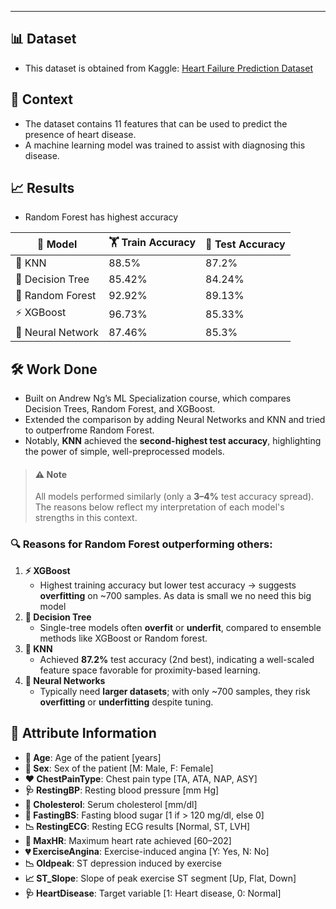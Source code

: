 ---

## 📊 Dataset
- This dataset is obtained from Kaggle: [Heart Failure Prediction Dataset](https://www.kaggle.com/datasets/fedesoriano/heart-failure-prediction)

## 🧠 Context
- The dataset contains 11 features that can be used to predict the presence of heart disease.  
- A machine learning model was trained to assist with diagnosing this disease.

## 📈 Results
- Random Forest has highest accuracy

| 🧪 Model          | 🏋️ Train Accuracy | 🧾 Test Accuracy |
|-------------------|-------------------|------------------|
| 🔹 KNN             | 88.5%             | 87.2%            |
| 🌳 Decision Tree   | 85.42%            | 84.24%           |
| 🌲 Random Forest   | 92.92%            | 89.13%           |
| ⚡ XGBoost          | 96.73%            | 85.33%           |
| 🧠 Neural Network  | 87.46%            | 85.3%            |

## 🛠️ Work Done
- Built on Andrew Ng’s ML Specialization course, which compares Decision Trees, Random Forest, and XGBoost.  
- Extended the comparison by adding Neural Networks and KNN and tried to outperfrome Random Forest.  
- Notably, **KNN** achieved the **second-highest test accuracy**, highlighting the power of simple, well-preprocessed models.

> #### ⚠️ Note  
> All models performed similarly (only a **3–4%** test accuracy spread). The reasons below reflect my interpretation of each model's strengths in this context.

### 🔍 Reasons for Random Forest outperforming others:
1. **⚡ XGBoost**  
   - Highest training accuracy but lower test accuracy → suggests **overfitting** on ~700 samples. As data is small we no need this big model
2. **🌳 Decision Tree**  
   - Single-tree models often **overfit** or **underfit**, compared to ensemble methods like XGBoost or Random forest.  
3. **🔹 KNN**  
   - Achieved **87.2%** test accuracy (2nd best), indicating a well-scaled feature space favorable for proximity-based learning.  
4. **🧠 Neural Networks**  
   - Typically need **larger datasets**; with only ~700 samples, they risk **overfitting** or **underfitting** despite tuning.

## 🧾 Attribute Information
- **🧓 Age**: Age of the patient [years]  
- **🚻 Sex**: Sex of the patient [M: Male, F: Female]  
- **❤️ ChestPainType**: Chest pain type [TA, ATA, NAP, ASY]  
- **🩺 RestingBP**: Resting blood pressure [mm Hg]  
- **🧪 Cholesterol**: Serum cholesterol [mm/dl]  
- **🍬 FastingBS**: Fasting blood sugar [1 if > 120 mg/dl, else 0]  
- **📉 RestingECG**: Resting ECG results [Normal, ST, LVH]  
- **🏃 MaxHR**: Maximum heart rate achieved [60–202]  
- **💔 ExerciseAngina**: Exercise-induced angina [Y: Yes, N: No]  
- **📉 Oldpeak**: ST depression induced by exercise  
- **📈 ST_Slope**: Slope of peak exercise ST segment [Up, Flat, Down]  
- **🩺 HeartDisease**: Target variable [1: Heart disease, 0: Normal]  
